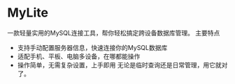 # MyLite
一款轻量实用的MySQL连接工具，帮你轻松搞定跨设备数据库管理。
主要特点
- 支持手动配置服务器信息，快速连接你的MySQL数据库
- 适配手机、平板、电脑多设备，在哪都能操作
- 操作简单，无需复杂设置，上手即用
无论是临时查询还是日常管理，用它就对了。